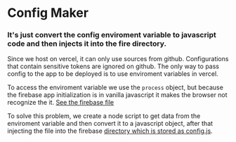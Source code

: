 # Config Maker

### It's just convert the config enviroment variable to javascript code and then injects it into the fire directory.

Since we host on vercel, it can only use sources from github. Configurations that contain
sensitive tokens are ignored on github. The only way to pass config to the app to be deployed
is to use enviroment variables in vercel.

To access the enviroment variable we use the `process` object, but because the firebase app initialization
is in vanilla javascript it makes the browser not recognize the it. [See the firebase file](../../src/firebase/index.js)

To solve this problem, we create a node script to get data from the enviroment variable and then convert it to a javascript object,
after that injecting the file into the firebase [directory which is stored as config.js](../../src/firebase/).
